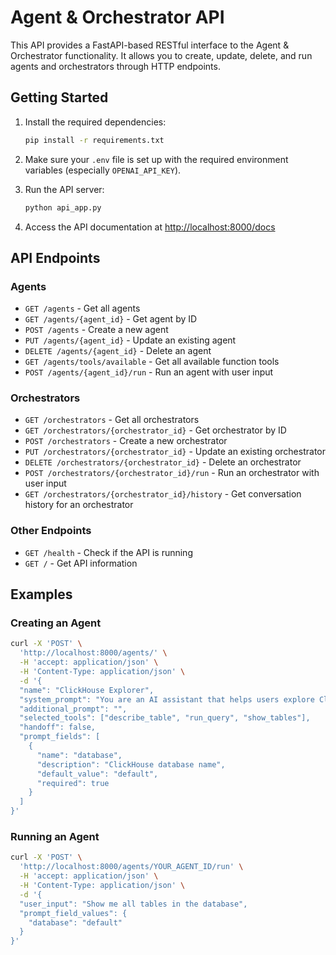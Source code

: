 # Agent & Orchestrator API

This API provides a FastAPI-based RESTful interface to the Agent & Orchestrator functionality. It allows you to create, update, delete, and run agents and orchestrators through HTTP endpoints.

## Getting Started

1. Install the required dependencies:
   ```bash
   pip install -r requirements.txt
   ```

2. Make sure your `.env` file is set up with the required environment variables (especially `OPENAI_API_KEY`).

3. Run the API server:
   ```bash
   python api_app.py
   ```

4. Access the API documentation at [http://localhost:8000/docs](http://localhost:8000/docs)

## API Endpoints

### Agents

- `GET /agents` - Get all agents
- `GET /agents/{agent_id}` - Get agent by ID
- `POST /agents` - Create a new agent
- `PUT /agents/{agent_id}` - Update an existing agent
- `DELETE /agents/{agent_id}` - Delete an agent
- `GET /agents/tools/available` - Get all available function tools
- `POST /agents/{agent_id}/run` - Run an agent with user input

### Orchestrators

- `GET /orchestrators` - Get all orchestrators
- `GET /orchestrators/{orchestrator_id}` - Get orchestrator by ID
- `POST /orchestrators` - Create a new orchestrator
- `PUT /orchestrators/{orchestrator_id}` - Update an existing orchestrator
- `DELETE /orchestrators/{orchestrator_id}` - Delete an orchestrator
- `POST /orchestrators/{orchestrator_id}/run` - Run an orchestrator with user input
- `GET /orchestrators/{orchestrator_id}/history` - Get conversation history for an orchestrator

### Other Endpoints

- `GET /health` - Check if the API is running
- `GET /` - Get API information

## Examples

### Creating an Agent

```bash
curl -X 'POST' \
  'http://localhost:8000/agents/' \
  -H 'accept: application/json' \
  -H 'Content-Type: application/json' \
  -d '{
  "name": "ClickHouse Explorer",
  "system_prompt": "You are an AI assistant that helps users explore ClickHouse database {database}.",
  "additional_prompt": "",
  "selected_tools": ["describe_table", "run_query", "show_tables"],
  "handoff": false,
  "prompt_fields": [
    {
      "name": "database",
      "description": "ClickHouse database name",
      "default_value": "default",
      "required": true
    }
  ]
}'
```

### Running an Agent

```bash
curl -X 'POST' \
  'http://localhost:8000/agents/YOUR_AGENT_ID/run' \
  -H 'accept: application/json' \
  -H 'Content-Type: application/json' \
  -d '{
  "user_input": "Show me all tables in the database",
  "prompt_field_values": {
    "database": "default"
  }
}'
``` 